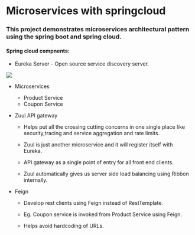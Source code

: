 # Microservices with springcloud

### This project demonstrates microservices architectural pattern using the spring boot and spring cloud.

#### Spring cloud compnents:

* Eureka Server - Open source service discovery server.

<img width=“964” src=“https://github.com/nj11/springcloud/blob/master/screenshots/eureka.png”>


* Microservices
  * Product Service
  * Coupon Service
  
* Zuul API gateway
    * Helps put all the crossing cutting concerns in one single place like security,tracing and service aggregation and rate limits.
   
    * Zuul is just another microservice and it will register itself with Eureka.
   
    * API gateway as a single point of entry for all front end clients.
    
    * Zuul automatically gives us server side load balancing using Ribbon internally.


* Feign
   
   * Develop rest clients using Feign instead of RestTemplate.
   
   * Eg. Coupon service is invoked from Product Service using Feign.
   
   * Helps avoid hardcoding of URLs.







